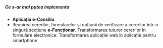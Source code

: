 ##### Ce s-ar mai putea implementa

* **Aplicația e-Consiliu**
* Reunirea cererilor, formularelor și opțiunii de verificare a cererilor într-o singură secțiune **e-Funcționar**. Transformarea tuturor cererilor în formulare electronice. Transformarea aplicației web în aplicație pentru smartphone